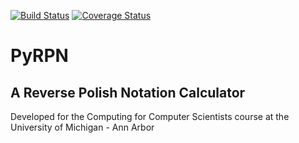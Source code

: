[![Build Status](https://travis-ci.org/cestrell/PyRPN.svg?branch=master)](https://travis-ci.org/cestrell/PyRPN)
[![Coverage Status](https://coveralls.io/repos/github/cestrell/PyRPN/badge.svg?branch=master)](https://coveralls.io/github/cestrell/PyRPN?branch=master)
# PyRPN

## A Reverse Polish Notation Calculator
Developed for the Computing for Computer Scientists course at the University of Michigan - Ann Arbor
